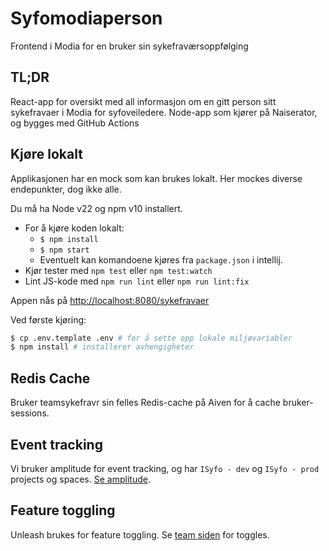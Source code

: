 # Syfomodiaperson

Frontend i Modia for en bruker sin sykefraværsoppfølging

## TL;DR

React-app for oversikt med all informasjon om en gitt person sitt sykefravaer i Modia for syfoveiledere.
Node-app som kjører på Naiserator, og bygges med GitHub Actions

## Kjøre lokalt

Applikasjonen har en mock som kan brukes lokalt. Her mockes diverse endepunkter, dog ikke alle.

Du må ha Node v22 og npm v10 installert.

- For å kjøre koden lokalt:
  - `$ npm install`
  - `$ npm start`
  - Eventuelt kan komandoene kjøres fra `package.json` i intellij.
- Kjør tester med `npm test` eller `npm test:watch`
- Lint JS-kode med `npm run lint` eller `npm run lint:fix`

Appen nås på [http://localhost:8080/sykefravaer](http://localhost:8080/sykefravaer)

Ved første kjøring:

```sh
$ cp .env.template .env # for å sette opp lokale miljøvariabler
$ npm install # installerer avhengigheter
```

## Redis Cache

Bruker teamsykefravr sin felles Redis-cache på Aiven for å cache bruker-sessions.

## Event tracking

Vi bruker amplitude for event tracking, og har `ISyfo - dev` og `ISyfo - prod` projects og
spaces. [Se amplitude](https://app.eu.amplitude.com/analytics/nav/home).

## Feature toggling

Unleash brukes for feature toggling. Se [team siden](https://teamsykefravr-unleash-web.nav.cloud.nais.io/) for
toggles.
